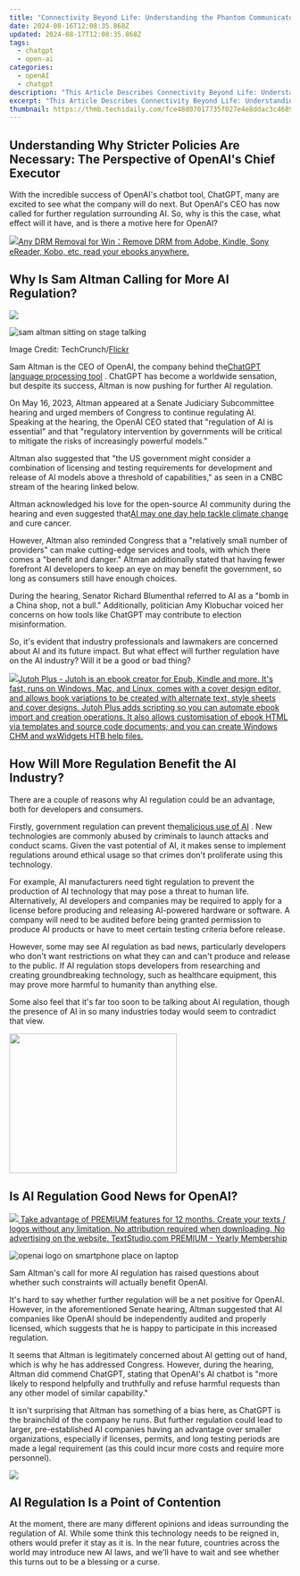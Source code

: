 ```yaml
---
title: "Connectivity Beyond Life: Understanding the Phantom Communicators of the Web"
date: 2024-08-16T12:08:35.868Z
updated: 2024-08-17T12:08:35.868Z
tags:
  - chatgpt
  - open-ai
categories:
  - openAI
  - chatgpt
description: "This Article Describes Connectivity Beyond Life: Understanding the Phantom Communicators of the Web"
excerpt: "This Article Describes Connectivity Beyond Life: Understanding the Phantom Communicators of the Web"
thumbnail: https://thmb.techidaily.com/fce48d07017735f027e4e8ddac3c46895627ba76a949a72d045632207a784c01.jpg
---
```


## Understanding Why Stricter Policies Are Necessary: The Perspective of OpenAI's Chief Executor

 With the incredible success of OpenAI's chatbot tool, ChatGPT, many are excited to see what the company will do next. But OpenAI's CEO has now called for further regulation surrounding AI. So, why is this the case, what effect will it have, and is there a motive here for OpenAI?

<!-- affiliate ads begin -->
<a href="https://secure.2checkout.com/order/checkout.php?PRODS=4600113&QTY=1&AFFILIATE=108875&CART=1"><img src="https://www.epubor.com/images/drm-removal-feature2.png" border="0">Any DRM Removal for Win：Remove DRM from Adobe, Kindle, Sony eReader, Kobo, etc, read your ebooks anywhere.</a>
<!-- affiliate ads end -->
## Why Is Sam Altman Calling for More AI Regulation?

<!-- affiliate ads begin -->
<a href="https://estore.winxdvd.com/order/checkout.php?PRODS=12653853&QTY=1&AFFILIATE=108875&CART=1"><img src="https://secure.avangate.com/images/merchant/bcb41ccdc4363c6848a1d760f26c28a0/products/14_videoproc-converter-ai-box.png" border="0"></a>
<!-- affiliate ads end -->
![sam altman sitting on stage talking](https://static1.makeuseofimages.com/wordpress/wp-content/uploads/2023/05/sam-altman-1.jpg)

 Image Credit: TechCrunch/[Flickr](https://www.flickr.com/photos/techcrunch/48838377432/in/)

 Sam Altman is the CEO of OpenAI, the company behind the[ChatGPT language processing tool](https://www.makeuseof.com/ways-ai-change-job-market/) . ChatGPT has become a worldwide sensation, but despite its success, Altman is now pushing for further AI regulation.

 On May 16, 2023, Altman appeared at a Senate Judiciary Subcommittee hearing and urged members of Congress to continue regulating AI. Speaking at the hearing, the OpenAI CEO stated that "regulation of AI is essential" and that "regulatory intervention by governments will be critical to mitigate the risks of increasingly powerful models."

 Altman also suggested that "the US government might consider a combination of licensing and testing requirements for development and release of AI models above a threshold of capabilities," as seen in a CNBC stream of the hearing linked below.

 Altman acknowledged his love for the open-source AI community during the hearing and even suggested that[AI may one day help tackle climate change](https://www.makeuseof.com/ways-ai-help-fight-climate-change/) and cure cancer.

 However, Altman also reminded Congress that a "relatively small number of providers" can make cutting-edge services and tools, with which there comes a "benefit and danger." Altman additionally stated that having fewer forefront AI developers to keep an eye on may benefit the government, so long as consumers still have enough choices.

 During the hearing, Senator Richard Blumenthal referred to AI as a "bomb in a China shop, not a bull." Additionally, politician Amy Klobuchar voiced her concerns on how tools like ChatGPT may contribute to election misinformation.

 So, it's evident that industry professionals and lawmakers are concerned about AI and its future impact. But what effect will further regulation have on the AI industry? Will it be a good or bad thing?

<!-- affiliate ads begin -->
<a href="https://secure.2checkout.com/order/checkout.php?PRODS=4699091&QTY=1&AFFILIATE=108875&CART=1"><img src="https://secure.avangate.com/images/merchant/bccefcc1b1eee9eca3ae4f5c1a281482/products/1_jutoh-logo-1200x1600.jpg" border="0">Jutoh Plus -  Jutoh is an ebook creator for Epub, Kindle and more. It's fast, runs on Windows, Mac, and Linux, comes with a cover design editor, and allows book variations to be created with alternate text, style sheets and cover designs. Jutoh Plus adds scripting so you can automate ebook import and creation operations. It also allows customisation of ebook HTML via templates and source code documents; and you can create Windows CHM and wxWidgets HTB help files. </a>
<!-- affiliate ads end -->
## How Will More Regulation Benefit the AI Industry?

 There are a couple of reasons why AI regulation could be an advantage, both for developers and consumers.

 Firstly, government regulation can prevent the[malicious use of AI](https://www.makeuseof.com/ways-ai-can-help-cybercriminals/) . New technologies are commonly abused by criminals to launch attacks and conduct scams. Given the vast potential of AI, it makes sense to implement regulations around ethical usage so that crimes don't proliferate using this technology.

 For example, AI manufacturers need tight regulation to prevent the production of AI technology that may pose a threat to human life. Alternatively, AI developers and companies may be required to apply for a license before producing and releasing AI-powered hardware or software. A company will need to be audited before being granted permission to produce AI products or have to meet certain testing criteria before release.

 However, some may see AI regulation as bad news, particularly developers who don't want restrictions on what they can and can't produce and release to the public. If AI regulation stops developers from researching and creating groundbreaking technology, such as healthcare equipment, this may prove more harmful to humanity than anything else.

 Some also feel that it's far too soon to be talking about AI regulation, though the presence of AI in so many industries today would seem to contradict that view.

<!-- affiliate ads begin -->
<a href="https://modlily.sjv.io/c/5597632/1997817/17059" target="_top" id="1997817"><img src="//a.impactradius-go.com/display-ad/17059-1997817" border="0" alt="" width="300" height="250"/></a><img height="0" width="0" src="https://imp.pxf.io/i/5597632/1997817/17059" style="position:absolute;visibility:hidden;" border="0" />
<!-- affiliate ads end -->
## Is AI Regulation Good News for OpenAI?

<!-- affiliate ads begin -->
<a href="https://secure.textstudio.com/order/checkout.php?PRODS=35633309&QTY=1&AFFILIATE=108875&CART=1"> <img src="https://secure.avangate.com/images/merchant/d6eb8222c9718486bdabce8b897380f7/products/3_premium-icon.png" border="0"> Take advantage of PREMIUM features for 12 months. 
Create your texts / logos without any limitation. 
No attribution required when downloading. 
No advertising on the website. 
 TextStudio.com  PREMIUM - Yearly Membership</a>
<!-- affiliate ads end -->
![openai logo on smartphone place on laptop](https://static1.makeuseofimages.com/wordpress/wp-content/uploads/2023/05/open-ai-phone.jpg)

 Sam Altman's call for more AI regulation has raised questions about whether such constraints will actually benefit OpenAI.

 It's hard to say whether further regulation will be a net positive for OpenAI. However, in the aforementioned Senate hearing, Altman suggested that AI companies like OpenAI should be independently audited and properly licensed, which suggests that he is happy to participate in this increased regulation.

 It seems that Altman is legitimately concerned about AI getting out of hand, which is why he has addressed Congress. However, during the hearing, Altman did commend ChatGPT, stating that OpenAI's AI chatbot is "more likely to respond helpfully and truthfully and refuse harmful requests than any other model of similar capability."

 It isn't surprising that Altman has something of a bias here, as ChatGPT is the brainchild of the company he runs. But further regulation could lead to larger, pre-established AI companies having an advantage over smaller organizations, especially if licenses, permits, and long testing periods are made a legal requirement (as this could incur more costs and require more personnel).

<!-- affiliate ads begin -->
<a href="https://store.massmailsoftware.com/order/checkout.php?PRODS=1300375&QTY=1&AFFILIATE=108875&CART=1"><img src="https://secure.avangate.com/images/merchant/dc87c13749315c7217cdc4ac692e704c/banera_for_partners-15_%281%29.jpg" border="0"></a>
<!-- affiliate ads end -->
## AI Regulation Is a Point of Contention

 At the moment, there are many different opinions and ideas surrounding the regulation of AI. While some think this technology needs to be reigned in, others would prefer it stay as it is. In the near future, countries across the world may introduce new AI laws, and we'll have to wait and see whether this turns out to be a blessing or a curse.


<ins class="adsbygoogle"
     style="display:block"
     data-ad-format="autorelaxed"
     data-ad-client="ca-pub-7571918770474297"
     data-ad-slot="1223367746"></ins>



<ins class="adsbygoogle"
     style="display:block"
     data-ad-client="ca-pub-7571918770474297"
     data-ad-slot="8358498916"
     data-ad-format="auto"
     data-full-width-responsive="true"></ins>



